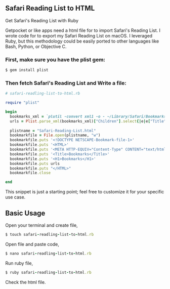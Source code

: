 ## Safari Reading List to HTML

Get Safari's Reading List with Ruby

Getpocket or like apps need a html file for to import Safari's Reading List. I wrote code for to export my Safari Reading List on macOS. I leveraged Ruby, but this methodology could be easily ported to other languages like Bash, Python, or Objective C.

### First, make sure you have the plist gem:

```ruby
$ gem install plist
```

### Then fetch Safari's Reading List and Write a file:

```ruby
# safari-readling-list-to-html.rb

require "plist"

begin
  bookmarks_xml = `plutil -convert xml1 -o - ~/Library/Safari/Bookmarks.plist`
  urls = Plist.parse_xml(bookmarks_xml)["Children"].select{|e|e["Title"]=="com.apple.ReadingList"}[0]["Children"].map{|e| '<DT><A HREF="' + e["URLString"] + '">' + e["URIDictionary"]["title"] + '</A>'}
  
  plistname = "Safari-Reading-List.html"
  bookmarkfile = File.open(plistname, "w")
  bookmarkfile.puts '<!DOCTYPE NETSCAPE-Bookmark-file-1>'
  bookmarkfile.puts '<HTML>'
  bookmarkfile.puts '<META HTTP-EQUIV="Content-Type" CONTENT="text/html; charset=UTF-8">'
  bookmarkfile.puts '<Title>Bookmarks</Title>'
  bookmarkfile.puts '<H1>Bookmarks</H1>'
  bookmarkfile.puts urls
  bookmarkfile.puts "</HTML>"
  bookmarkfile.close

end
```
This snippet is just a starting point; feel free to customize it for your specific use case.

## Basic Usage

Open your terminal and create file,

```ruby
$ touch safari-readling-list-to-html.rb
```

Open file and paste code,

```ruby
$ nano safari-readling-list-to-html.rb
```
Run ruby file,

```ruby
$ ruby safari-readling-list-to-html.rb
```
Check the html file.
